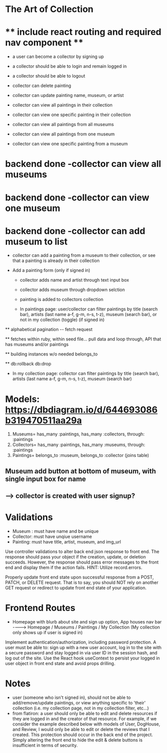 
  # The Art of Collection

  # ** include react routing and required nav component **
  
  - a user can become a collector by signing up
  - a collector should be able to login and remain logged in
  - a collector should be able to logout


  - collector can delete painting
  - collector can update painting name, museum, or artist

  - collector can view all paintings in their collection
  - collector can view one specific painting in their collection

  - collector can view all paintings from all museums
  - collector can view all paintings from one museum
  - collector can view one specific painting from a museum

  # backend done -collector can view all museums 
  # backend done -collector can view one museum
  # backend done -collector can add museum to list

  - collector can add a painting from a museum to their collection, or see that a painting is already in their collection

- Add a painting form (only if signed in)
  - collector adds name and artist through text input box
  - collector adds museum through dropdown selction
  - painting is added to collectors collection

  - In paintings page: user/collector can filter paintings by title (search bar), artists (last name a-f, g-m, n-s, t-z), museum (search bar), or not in my collection (toggle) (if signed in)

 ** alphabetical pagination -- fetch request

 ** fetches within ruby, within seed file... pull data and loop through, API that has museums and/or paintings

 ** building instances w/o needed belongs_to

 ** db:rollback db:drop

  - In my collection page: collector  can filter paintings by title (search bar), artists (last name a-f, g-m, n-s, t-z), museum (search bar)

  # Models: https://dbdiagram.io/d/644693086b319470511aa29a
  1. Museums= has_many :paintings, has_many :collectors, through: :paintings
  2. Collectors= has_many :paintings, has_many :museums, through: :paintings
  3. Paintings= belongs_to :museum, belongs_to :collector (joins table)


## Museum add button at bottom of museum, with single input box for name
## --> collector is created with user signup?

# Validations
- Museum : must have name and be unique
- Collector: must have unqiue username
- Painting: must have title, artist, museum, and img_url

Use controller validations to alter back end json response to front end. The response should pass your object if the creation, update, or deletion succeeds. However, the response should pass error messages to the front end and display them if the action fails. HINT: Utilize record.errors.

Properly update front end state upon successful response from a POST, PATCH, or DELETE request. That is to say, you should NOT rely on another GET request or redirect to update front end state of your application.

# Frontend Routes
 - Homepage with blurb about site and sign up option, App houses nav bar ----> Homepage / Museums / Paintings / My Collection (My collection only shows up if user is signed in)

Implement authentication/authorization, including password protection. A user must be able to:
sign up with a new user account,
log in to the site with a secure password and stay logged in via user ID in the session hash, and
log out of the site.
Use the React hook useContext to persist your logged in user object in front end state and avoid props drilling.

# Notes

- user (someone who isn't signed in), should not be able to add/remove/update paintings, or view anything specific to 'their' collection (i.e. my collection page, not in my collection filter, etc...)
- from flatiron: a user should only be able to edit and delete resources if they are logged in and the creator of that resource. For example, if we consider the example described below with models of User, DogHouse, and Review, I would only be able to edit or delete the reviews that I created. This protection should occur in the back end of the project. Simply altering the front end to hide the edit & delete buttons is insufficient in terms of security.